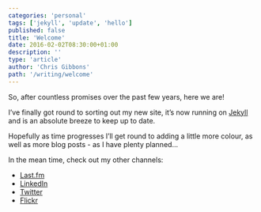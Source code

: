 ```yaml
---
categories: 'personal'
tags: ['jekyll', 'update', 'hello']
published: false
title: 'Welcome'
date: 2016-02-02T08:30:00+01:00
description: ''
type: 'article'
author: 'Chris Gibbons'
path: '/writing/welcome'
---
```


So, after countless promises over the past few years, here we are!

I&rsquo;ve finally got round to sorting out my new site, it&rsquo;s now running on [Jekyll](https://jekyllrb.com) and is an absolute breeze to keep up to date.

Hopefully as time progresses I&rsquo;ll get round to adding a little more colour, as well as more blog posts - as I have plenty planned...

In the mean time, check out my other channels:

- [Last.fm](https://www.last.fm/user/jibubo)
- [LinkedIn](https://uk.linkedin.com/in/cdgibbons)
- [Twitter](https://www.twitter.com/_gbbns)
- [Flickr](https://www.flickr.com/photos/jibubo/)
